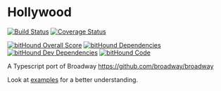 # Hollywood

[![Build Status](https://travis-ci.org/jorge07/hollywood.svg?branch=master)](https://travis-ci.org/jorge07/hollywood) [![Coverage Status](https://coveralls.io/repos/github/jorge07/hollywood/badge.svg?branch=master)](https://coveralls.io/github/jorge07/hollywood?branch=master)

[![bitHound Overall Score](https://www.bithound.io/github/jorge07/hollywood/badges/score.svg)](https://www.bithound.io/github/jorge07/hollywood) [![bitHound Dependencies](https://www.bithound.io/github/jorge07/hollywood/badges/dependencies.svg)](https://www.bithound.io/github/jorge07/hollywood/master/dependencies/npm) [![bitHound Dev Dependencies](https://www.bithound.io/github/jorge07/hollywood/badges/devDependencies.svg)](https://www.bithound.io/github/jorge07/hollywood/master/dependencies/npm) [![bitHound Code](https://www.bithound.io/github/jorge07/hollywood/badges/code.svg)](https://www.bithound.io/github/jorge07/hollywood)

A Typescript port of Broadway https://github.com/broadway/broadway

Look at [examples](https://github.com/jorge07/hollywood/tree/master/examples) for a better understanding.
